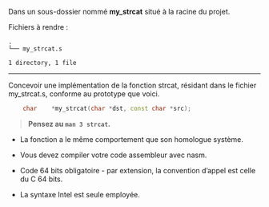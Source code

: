 Dans un sous-dossier nommé **my_strcat** situé à la racine du projet.

Fichiers à rendre :

```
.
└── my_strcat.s

1 directory, 1 file
```

---
Concevoir une implémentation de la fonction strcat, résidant dans le fichier my_strcat.s, conforme au prototype que voici.
```cpp
    char    *my_strcat(char *dst, const char *src);
```
> **Pensez au ``man 3 strcat``.**

- La fonction a le même comportement que son homologue système.

- Vous devez compiler votre code assembleur avec nasm.

- Code 64 bits obligatoire - par extension, la convention d’appel est celle du C 64 bits.  

- La syntaxe Intel est seule employée. 
